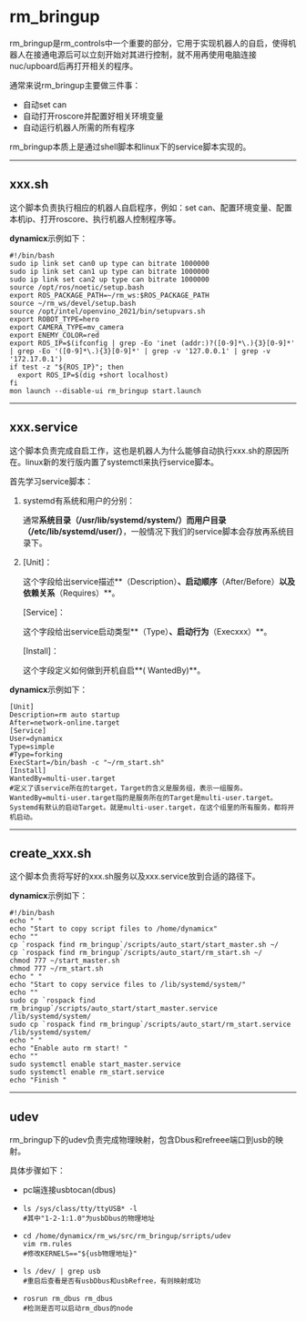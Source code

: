 # rm_bringup

rm_bringup是rm_controls中一个重要的部分，它用于实现机器人的自启，使得机器人在接通电源后可以立刻开始对其进行控制，就不用再使用电脑连接nuc/upboard后再打开相关的程序。

通常来说rm_bringup主要做三件事：

* 自动set can
* 自动打开roscore并配置好相关环境变量
* 自动运行机器人所需的所有程序

rm_bringup本质上是通过shell脚本和linux下的service脚本实现的。

---

## xxx.sh

这个脚本负责执行相应的机器人自启程序，例如：set can、配置环境变量、配置本机ip、打开roscore、执行机器人控制程序等。

**dynamicx**示例如下：

```shell
#!/bin/bash
sudo ip link set can0 up type can bitrate 1000000
sudo ip link set can1 up type can bitrate 1000000
sudo ip link set can2 up type can bitrate 1000000
source /opt/ros/noetic/setup.bash
export ROS_PACKAGE_PATH=~/rm_ws:$ROS_PACKAGE_PATH
source ~/rm_ws/devel/setup.bash
source /opt/intel/openvino_2021/bin/setupvars.sh
export ROBOT_TYPE=hero
export CAMERA_TYPE=mv_camera
export ENEMY_COLOR=red
export ROS_IP=$(ifconfig | grep -Eo 'inet (addr:)?([0-9]*\.){3}[0-9]*' | grep -Eo '([0-9]*\.){3}[0-9]*' | grep -v '127.0.0.1' | grep -v '172.17.0.1')
if test -z "${ROS_IP}"; then
  export ROS_IP=$(dig +short localhost)
fi
mon launch --disable-ui rm_bringup start.launch
```

---

## xxx.service

这个脚本负责完成自启工作，这也是机器人为什么能够自动执行xxx.sh的原因所在。linux新的发行版内置了systemctl来执行service脚本。

首先学习service脚本：

1. systemd有系统和用户的分别：

   通常**系统目录（/usr/lib/systemd/system/）**而**用户目录（/etc/lib/systemd/user/）**，一般情况下我们的service脚本会存放再系统目录下。

2. [Unit]：

   这个字段给出service描述**（Description）**、启动顺序**（After/Before）**以及依赖关系**（Requires）**。

   [Service]：

   这个字段给出service启动类型**（Type）**、启动行为**（Execxxx）**。

   [Install]：

   这个字段定义如何做到开机自启**( WantedBy)**。

**dynamicx**示例如下：

```shell
[Unit]
Description=rm auto startup
After=network-online.target
[Service]
User=dynamicx
Type=simple
#Type=forking
ExecStart=/bin/bash -c "~/rm_start.sh"
[Install]
WantedBy=multi-user.target
#定义了该service所在的target，Target的含义是服务组，表示一组服务。WantedBy=multi-user.target指的是服务所在的Target是multi-user.target。Systemd有默认的启动Target。就是multi-user.target，在这个组里的所有服务，都将开机启动。 
```

---

## create_xxx.sh

这个脚本负责将写好的xxx.sh服务以及xxx.service放到合适的路径下。

**dynamicx**示例如下：

```shell
#!/bin/bash
echo " "
echo "Start to copy script files to /home/dynamicx"
echo ""
cp `rospack find rm_bringup`/scripts/auto_start/start_master.sh ~/
cp `rospack find rm_bringup`/scripts/auto_start/rm_start.sh ~/
chmod 777 ~/start_master.sh
chmod 777 ~/rm_start.sh
echo " "
echo "Start to copy service files to /lib/systemd/system/"
echo ""
sudo cp `rospack find rm_bringup`/scripts/auto_start/start_master.service  /lib/systemd/system/
sudo cp `rospack find rm_bringup`/scripts/auto_start/rm_start.service  /lib/systemd/system/
echo " "
echo "Enable auto rm start! "
echo ""
sudo systemctl enable start_master.service
sudo systemctl enable rm_start.service
echo "Finish "
```

---

## udev

rm_bringup下的udev负责完成物理映射，包含Dbus和refreee端口到usb的映射。

具体步骤如下：

* pc端连接usbtocan(dbus)

* ```shell
  ls /sys/class/tty/ttyUSB* -l
  #其中"1-2-1:1.0"为usbDbus的物理地址
  ```

* ```shell
  cd /home/dynamicx/rm_ws/src/rm_bringup/srripts/udev
  vim rm.rules
  #修改KERNELS=="${usb物理地址}"
  ```

* ```shell
  ls /dev/ | grep usb
  #重启后查看是否有usbDbus和usbRefree，有则映射成功
  ```

* ```shell
  rosrun rm_dbus rm_dbus
  #检测是否可以启动rm_dbus的node
  ```
